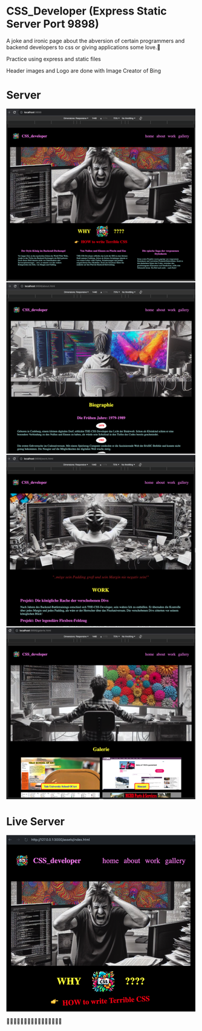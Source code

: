 # CSS_Developer (Express Static Server Port 9898)

A joke and ironic page about the abversion of certain programmers and backend developers to css or giving applications some love.🤡

Practice using express and static files

Header images and Logo are done with Image Creator of Bing

# Server

<div>
<img  src="./assets/img/home.png" alt=""  width="500px"/>
<img  src="./assets/img/about.png" alt=""  width="500px"/>
<img  src="./assets/img/work.png" alt=""  width="500px"/>
<img  src="./assets/img/galerie.png" alt=""  width="500px"/>
</div>

# Live Server

<div>
<img  src="./assets/img/homeLS.png" alt=""  width="500px"/>
</div>

🤡🤡🤡🤡🤡🤡🤡🤡🤡🤡🤡🤡🤡🤡🤡🤡
